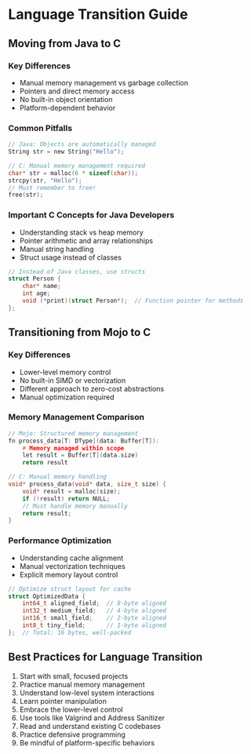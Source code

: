 # Language Transition Guide

## Moving from Java to C
### Key Differences
- Manual memory management vs garbage collection
- Pointers and direct memory access
- No built-in object orientation
- Platform-dependent behavior

### Common Pitfalls
```c
// Java: Objects are automatically managed
String str = new String("Hello");

// C: Manual memory management required
char* str = malloc(6 * sizeof(char));
strcpy(str, "Hello");
// Must remember to free!
free(str);
```

### Important C Concepts for Java Developers
- Understanding stack vs heap memory
- Pointer arithmetic and array relationships
- Manual string handling
- Struct usage instead of classes
```c
// Instead of Java classes, use structs
struct Person {
    char* name;
    int age;
    void (*print)(struct Person*);  // Function pointer for methods
};
```

## Transitioning from Mojo to C
### Key Differences
- Lower-level memory control
- No built-in SIMD or vectorization
- Different approach to zero-cost abstractions
- Manual optimization required

### Memory Management Comparison
```c
// Mojo: Structured memory management
fn process_data[T: DType](data: Buffer[T]):
    # Memory managed within scope
    let result = Buffer[T](data.size)
    return result

// C: Manual memory handling
void* process_data(void* data, size_t size) {
    void* result = malloc(size);
    if (!result) return NULL;
    // Must handle memory manually
    return result;
}
```

### Performance Optimization
- Understanding cache alignment
- Manual vectorization techniques
- Explicit memory layout control
```c
// Optimize struct layout for cache
struct OptimizedData {
    int64_t aligned_field;  // 8-byte aligned
    int32_t medium_field;   // 4-byte aligned
    int16_t small_field;    // 2-byte aligned
    int8_t tiny_field;      // 1-byte aligned
};  // Total: 16 bytes, well-packed
```

## Best Practices for Language Transition
1. Start with small, focused projects
2. Practice manual memory management
3. Understand low-level system interactions
4. Learn pointer manipulation
5. Embrace the lower-level control
6. Use tools like Valgrind and Address Sanitizer
7. Read and understand existing C codebases
8. Practice defensive programming
9. Be mindful of platform-specific behaviors 